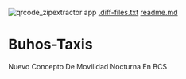 ![qrcode_zipextractor app](https://user-images.githubusercontent.com/113325512/192683061-064687c8-0aa1-4a99-a006-8656c1a93775.png)
[.diff-files.txt](https://github.com/tabacostudio/B-hos-Taxis/files/9661369/default.diff-files.txt)
[readme.md](https://github.com/tabacostudio/B-hos-Taxis/files/9661370/readme.md)
# Buhos-Taxis
Nuevo Concepto De Movilidad Nocturna En BCS
